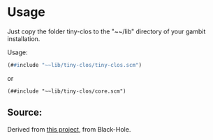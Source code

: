 # Usage

Just copy the folder tiny-clos to the "~~/lib" directory of your gambit 
installation.

Usage:

```scheme
(##include "~~lib/tiny-clos/tiny-clos.scm")
```

or

```
(##include "~~lib/tiny-clos/core.scm")
```

## Source:

Derived from [this project](https://github.com/wime12/tiny-clos), from Black-Hole.
